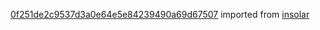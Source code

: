 [0f251de2c9537d3a0e64e5e84239490a69d67507](https://github.com/insolar/insolar/commit/0f251de2c9537d3a0e64e5e84239490a69d67507) imported from [insolar](https://github.com/insolar/insolar)
